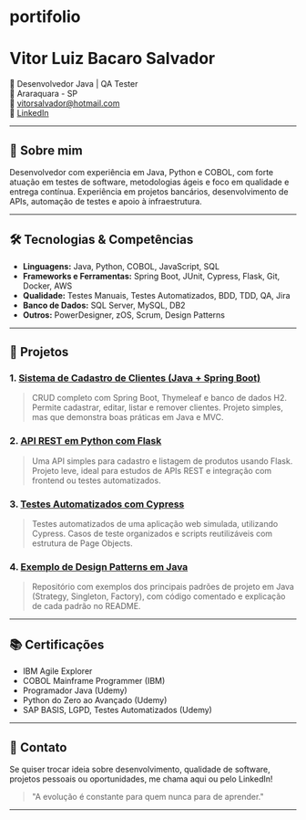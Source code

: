 # portifolio
# Vitor Luiz Bacaro Salvador

🚀 Desenvolvedor Java | QA Tester  
📍 Araraquara - SP  
📧 vitorsalvador@hotmail.com  
🔗 [LinkedIn](https://www.linkedin.com/in/vitor-luiz-bacaro-salvador-53b1baab)

---

## 💼 Sobre mim
Desenvolvedor com experiência em Java, Python e COBOL, com forte atuação em testes de software, metodologias ágeis e foco em qualidade e entrega contínua. Experiência em projetos bancários, desenvolvimento de APIs, automação de testes e apoio à infraestrutura.

---

## 🛠️ Tecnologias & Competências
- **Linguagens:** Java, Python, COBOL, JavaScript, SQL
- **Frameworks e Ferramentas:** Spring Boot, JUnit, Cypress, Flask, Git, Docker, AWS
- **Qualidade:** Testes Manuais, Testes Automatizados, BDD, TDD, QA, Jira
- **Banco de Dados:** SQL Server, MySQL, DB2
- **Outros:** PowerDesigner, zOS, Scrum, Design Patterns

---

## 🧪 Projetos

### 1. [Sistema de Cadastro de Clientes (Java + Spring Boot)](https://github.com/vitorsalvador/sistema-cadastro-clientes)
> CRUD completo com Spring Boot, Thymeleaf e banco de dados H2. Permite cadastrar, editar, listar e remover clientes. Projeto simples, mas que demonstra boas práticas em Java e MVC.

### 2. [API REST em Python com Flask](https://github.com/vitorsalvador/api-flask-produtos)
> Uma API simples para cadastro e listagem de produtos usando Flask. Projeto leve, ideal para estudos de APIs REST e integração com frontend ou testes automatizados.

### 3. [Testes Automatizados com Cypress](https://github.com/vitorsalvador/testes-automatizados-cypress)
> Testes automatizados de uma aplicação web simulada, utilizando Cypress. Casos de teste organizados e scripts reutilizáveis com estrutura de Page Objects.

### 4. [Exemplo de Design Patterns em Java](https://github.com/vitorsalvador/design-patterns-java)
> Repositório com exemplos dos principais padrões de projeto em Java (Strategy, Singleton, Factory), com código comentado e explicação de cada padrão no README.

---

## 📚 Certificações
- IBM Agile Explorer
- COBOL Mainframe Programmer (IBM)
- Programador Java (Udemy)
- Python do Zero ao Avançado (Udemy)
- SAP BASIS, LGPD, Testes Automatizados (Udemy)

---

## 🤝 Contato
Se quiser trocar ideia sobre desenvolvimento, qualidade de software, projetos pessoais ou oportunidades, me chama aqui ou pelo LinkedIn!

> "A evolução é constante para quem nunca para de aprender."

---

